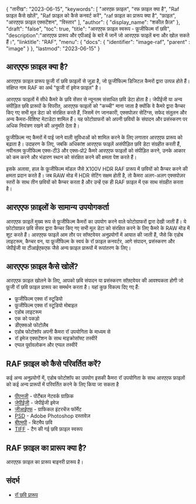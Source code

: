 {
"तारीख": "2023-06-15",
  "keywords": [
"आरएफ़ फ़ाइल",
"रफ फ़ाइल क्या है",
"Raf फ़ाइल कैसे खोलें",
"Raf फ़ाइल को कैसे कनवर्ट करें",
"raf फ़ाइल का प्रारूप क्या है",
"फ़ाइल",
"आरएएफ फ़ाइल एक्सटेंशन",
"विस्तार"
],
  "author": {
"display_name": "शकील फ़ैज़"
},
"draft": "false",
"toc": true,
"title": "आरएएफ फ़ाइल स्वरूप - फ़ूजीफिल्म रॉ छवि",
  "description":"आरएएफ प्रारूप और एपीआई के बारे में जानें जो आरएएफ फाइलें बना और खोल सकते हैं।",
"linktitle": "RAF",
  "menu": {
    "docs": {
      "identifier": "image-raf",
"parent" : "image"
}
},
"lastmod": "2023-06-15"
}

## आरएएफ फ़ाइल क्या है?

आरएएफ फ़ाइल प्रारूप फ़ूजी रॉ छवि फ़ाइलों से जुड़ा है, जो फ़ूजीफिल्म डिजिटल कैमरों द्वारा उत्पन्न होते हैं। संक्षिप्त नाम RAF का अर्थ "फ़ूजी रॉ इमेज फ़ाइल" है।

आरएएफ फाइलों में सीधे कैमरे के छवि सेंसर से न्यूनतम संसाधित छवि डेटा होता है। जेपीईजी या अन्य संपीड़ित छवि प्रारूपों के विपरीत, आरएएफ फाइलों को "कच्ची" माना जाता है क्योंकि वे कैमरे द्वारा कैप्चर किए गए सभी मूल डेटा को संरक्षित करते हैं, जिसमें रंग जानकारी, एक्सपोज़र सेटिंग्स, सफेद संतुलन और अन्य कैमरा-विशिष्ट मेटाडेटा शामिल हैं। यह फोटोग्राफरों को अपनी छवियों के संपादन और प्रसंस्करण पर अधिक नियंत्रण रखने की अनुमति देता है।

फ़ूजीफ़िल्म नए कैमरों में पाई जाने वाली सुविधाओं को शामिल करने के लिए लगातार आरएएफ प्रारूप को बढ़ाता है। उदाहरण के लिए, जबकि अधिकांश आरएएफ फाइलें असंपीड़ित छवि डेटा संग्रहीत करती हैं, नवीनतम फुजीफिल्म एक्स-टी3 और एक्स-प्रो2 कैमरे आरएएफ फाइलों को संपीड़ित करने, उनके आकार को कम करने और भंडारण स्थान को संरक्षित करने की क्षमता पेश करते हैं।

इसके अलावा, हाल के फ़ूजीफिल्म मॉडल जैसे X100V HDR RAF प्रारूप में छवियों को कैप्चर करने की क्षमता प्रदान करते हैं। जब RAW मोड में HDR सेटिंग सक्षम होती है, तो कैमरा अलग-अलग एक्सपोज़र स्तरों के साथ तीन छवियों को कैप्चर करता है और उन्हें एक ही RAF फ़ाइल में एक साथ संग्रहीत करता है।

## आरएएफ फ़ाइलों के सामान्य उपयोगकर्ता

आरएएफ फ़ाइलें मुख्य रूप से फ़ूजीफिल्म कैमरों का उपयोग करने वाले फोटोग्राफरों द्वारा देखी जाती हैं। ये फ़ोटोग्राफ़र छवि सेंसर द्वारा कैप्चर किए गए सभी मूल डेटा को संरक्षित करने के लिए कैमरे के RAW मोड में शूट करते हैं। आरएएफ फाइलें आम तौर पर सॉफ्टवेयर अनुप्रयोगों में आयात की जाती हैं, जैसे कि एडोब लाइटरूम, कैप्चर वन, या फ़ूजीफिल्म के स्वयं के रॉ फ़ाइल कनवर्टर, आगे संपादन, प्रसंस्करण और जेपीईजी या टीआईएफएफ जैसे अन्य फ़ाइल प्रारूपों में रूपांतरण के लिए।

## आरएएफ फ़ाइल कैसे खोलें?

आरएएफ फ़ाइल खोलने के लिए, आपको छवि संपादन या प्रसंस्करण सॉफ़्टवेयर की आवश्यकता होगी जो फ़ूजी रॉ छवि फ़ाइल प्रारूप का समर्थन करता है। यहां कुछ विकल्प दिए गए हैं:

- फ़ूजीफिल्म एक्स रॉ स्टूडियो
- फ़ूजीफिल्म एक्स रॉ स्टूडियो मोबाइल
- एडोब लाइटरूम
- एक को पकड़ो
- डीएक्सओ फोटोलैब
- एडोब फोटोशॉप अपनी कैमरा रॉ उपयोगिता के माध्यम से
- रॉ इमेज एक्सटेंशन के साथ माइक्रोसॉफ्ट तस्वीरें
- एप्पल पूर्वावलोकन और एप्पल तस्वीरें

## RAF फ़ाइल को कैसे परिवर्तित करें?

कई अन्य अनुप्रयोगों में, एडोब फोटोशॉप का उपयोग इसकी कैमरा रॉ उपयोगिता के साथ आरएएफ फ़ाइलों को कई अन्य प्रारूपों में परिवर्तित करने के लिए किया जा सकता है

- [पीएनजी](/hi/image/png/) - पोर्टेबल नेटवर्क ग्राफ़िक
- [जेपीईजी](/hi/इमेज/जेपीईजी/) - जेपीईजी इमेज
- [जीआईएफ](/hi/इमेज/जीआईएफ/) - ग्राफिकल इंटरचेंज फॉर्मेट
- [PSD](/hi/image/psd/) - Adobe Photoshop दस्तावेज़
- [बीएमपी](/hi/छवि/बीएमपी/) - बिटमैप छवि
- [TIFF](/hi/image/tiff/) - टैग की गई छवि फ़ाइल स्वरूप

## RAF फ़ाइल का प्रारूप क्या है?

आरएएफ फ़ाइल का प्रारूप बाइनरी प्रारूप है।

## संदर्भ
* [रॉ छवि प्रारूप](https://en.wikipedia.org/wiki/Raw_image_format)

